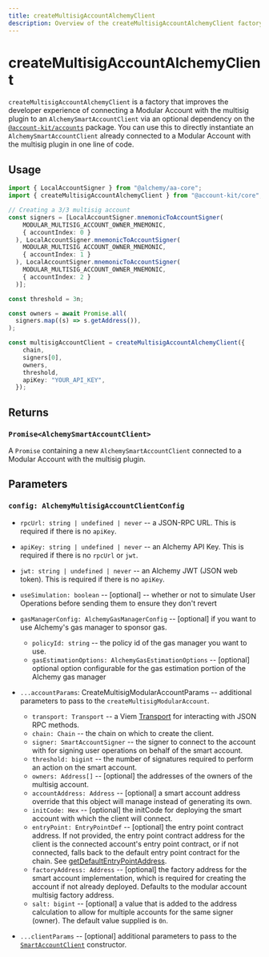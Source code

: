```yaml
---
title: createMultisigAccountAlchemyClient
description: Overview of the createMultisigAccountAlchemyClient factory in aa-alchemy
---
```


# createMultisigAccountAlchemyClient

`createMultisigAccountAlchemyClient` is a factory that improves the developer experience of connecting a Modular Account with the multisig plugin to an `AlchemySmartAccountClient` via an optional dependency on the [`@account-kit/accounts`](https://github.com/alchemyplatform/aa-sdk/tree/development/packages/accounts) package. You can use this to directly instantiate an `AlchemySmartAccountClient` already connected to a Modular Account with the multisig plugin in one line of code.

## Usage

```ts
import { LocalAccountSigner } from "@alchemy/aa-core";
import { createMultisigAccountAlchemyClient } from "@account-kit/core";

// Creating a 3/3 multisig account
const signers = [LocalAccountSigner.mnemonicToAccountSigner(
    MODULAR_MULTISIG_ACCOUNT_OWNER_MNEMONIC,
    { accountIndex: 0 }
  ), LocalAccountSigner.mnemonicToAccountSigner(
    MODULAR_MULTISIG_ACCOUNT_OWNER_MNEMONIC,
    { accountIndex: 1 }
  ), LocalAccountSigner.mnemonicToAccountSigner(
    MODULAR_MULTISIG_ACCOUNT_OWNER_MNEMONIC,
    { accountIndex: 2 }
  )];

const threshold = 3n;

const owners = await Promise.all(
  signers.map((s) => s.getAddress()),
);

const multisigAccountClient = createMultisigAccountAlchemyClient({
    chain,
    signers[0],
    owners,
    threshold,
    apiKey: "YOUR_API_KEY",
  });
```

## Returns

### `Promise<AlchemySmartAccountClient>`

A `Promise` containing a new `AlchemySmartAccountClient` connected to a Modular Account with the multisig plugin.

## Parameters

### `config: AlchemyMultisigAccountClientConfig`

- `rpcUrl: string | undefined | never` -- a JSON-RPC URL. This is required if there is no `apiKey`.

- `apiKey: string | undefined | never` -- an Alchemy API Key. This is required if there is no `rpcUrl` or `jwt`.

- `jwt: string | undefined | never` -- an Alchemy JWT (JSON web token). This is required if there is no `apiKey`.

- `useSimulation: boolean` -- [optional] -- whether or not to simulate User Operations before sending them to ensure they don't revert

- `gasManagerConfig: AlchemyGasManagerConfig` -- [optional] if you want to use Alchemy's gas manager to sponsor gas.

  - `policyId: string` -- the policy id of the gas manager you want to use.
  - `gasEstimationOptions: AlchemyGasEstimationOptions` -- [optional] optional option configurable for the gas estimation portion of the Alchemy gas manager

- `...accountParams`: CreateMultisigModularAccountParams -- additional parameters to pass to the `createMultisigModularAccount`.

  - `transport: Transport` -- a Viem [Transport](https://viem.sh/docs/glossary/types#transport) for interacting with JSON RPC methods.
  - `chain: Chain` -- the chain on which to create the client.
  - `signer: SmartAccountSigner` -- the signer to connect to the account with for signing user operations on behalf of the smart account.
  - `threshold: bigint` -- the number of signatures required to perform an action on the smart account.
  - `owners: Address[]` -- [optional] the addresses of the owners of the multisig account.
  - `accountAddress: Address` -- [optional] a smart account address override that this object will manage instead of generating its own.
  - `initCode: Hex` -- [optional] the initCode for deploying the smart account with which the client will connect.
  - `entryPoint: EntryPointDef` -- [optional] the entry point contract address. If not provided, the entry point contract address for the client is the connected account's entry point contract, or if not connected, falls back to the default entry point contract for the chain. See [getDefaultEntryPointAddress](/packages/aa-core/utils/getDefaultEntryPointAddress#getdefaultentrypointaddress).
  - `factoryAddress: Address` -- [optional] the factory address for the smart account implementation, which is required for creating the account if not already deployed. Defaults to the modular account multisig factory address.
  - `salt: bigint` -- [optional] a value that is added to the address calculation to allow for multiple accounts for the same signer (owner). The default value supplied is `0n`.

- `...clientParams` -- [optional] additional parameters to pass to the [`SmartAccountClient`](/packages/aa-core/smart-account-client/) constructor.

